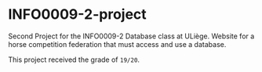 # INFO0009-2-project
Second Project for the INFO0009-2 Database class at ULiège. Website for a horse competition federation that must access and use a database.

This project received the grade of `19/20`.
